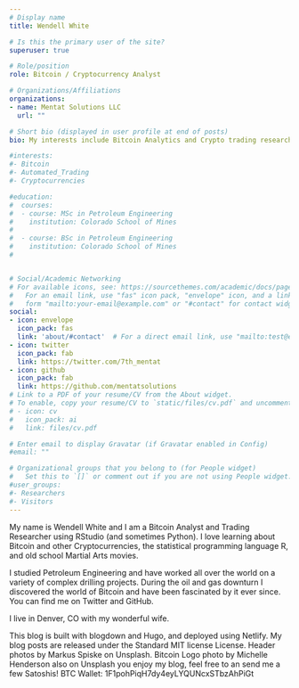 ```yaml
---
# Display name
title: Wendell White

# Is this the primary user of the site?
superuser: true

# Role/position
role: Bitcoin / Cryptocurrency Analyst

# Organizations/Affiliations
organizations:
- name: Mentat Solutions LLC
  url: ""

# Short bio (displayed in user profile at end of posts)
bio: My interests include Bitcoin Analytics and Crypto trading research using RStudio.

#interests:
#- Bitcoin
#- Automated_Trading
#- Cryptocurrencies

#education:
#  courses:
#  - course: MSc in Petroleum Engineering
#    institution: Colorado School of Mines
#    
#  - course: BSc in Petroleum Engineering
#    institution: Colorado School of Mines
#    


# Social/Academic Networking
# For available icons, see: https://sourcethemes.com/academic/docs/page-builder/#icons
#   For an email link, use "fas" icon pack, "envelope" icon, and a link in the
#   form "mailto:your-email@example.com" or "#contact" for contact widget.
social:
- icon: envelope
  icon_pack: fas
  link: 'about/#contact'  # For a direct email link, use "mailto:test@example.org".
- icon: twitter
  icon_pack: fab
  link: https://twitter.com/7th_mentat
- icon: github
  icon_pack: fab
  link: https://github.com/mentatsolutions
# Link to a PDF of your resume/CV from the About widget.
# To enable, copy your resume/CV to `static/files/cv.pdf` and uncomment the lines below.
# - icon: cv
#   icon_pack: ai
#   link: files/cv.pdf

# Enter email to display Gravatar (if Gravatar enabled in Config)
#email: ""

# Organizational groups that you belong to (for People widget)
#   Set this to `[]` or comment out if you are not using People widget.
#user_groups:
#- Researchers
#- Visitors
---
```


My name is Wendell White and I am a Bitcoin Analyst and Trading Researcher using RStudio (and sometimes Python). I love learning about Bitcoin and other Cryptocurrencies, the statistical programming language R, and old school Martial Arts movies.

I studied Petroleum Engineering and have worked all over the world on a variety of complex drilling projects. During the oil and gas downturn I discovered the world of Bitcoin and have been fascinated by it ever since. You can find me on Twitter and GitHub.

I live in Denver, CO with my wonderful wife.

This blog is built with blogdown and Hugo, and deployed using Netlify. My blog posts are released under the Standard MIT license License. Header photos by Markus Spiske on Unsplash. Bitcoin Logo photo by Michelle Henderson also on Unsplash
you enjoy my blog, feel free to an send me a few Satoshis!  BTC Wallet:  1F1pohPiqH7dy4eyLYQUNcxSTbzAhPiGt
